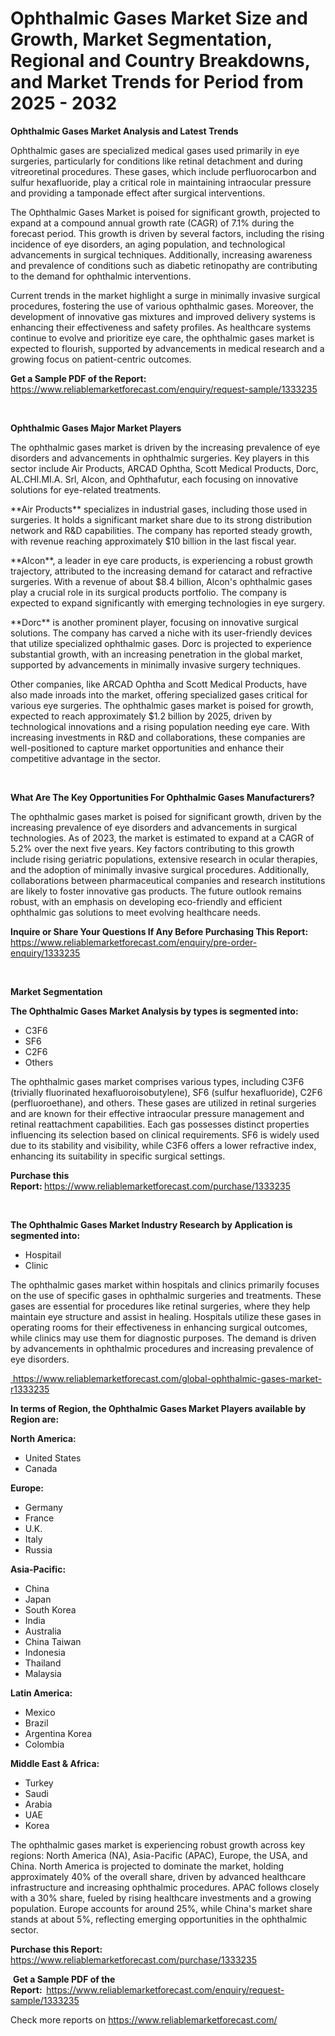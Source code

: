 <p><h1>Ophthalmic Gases Market Size and Growth, Market Segmentation, Regional and Country Breakdowns, and Market Trends for Period from 2025 -  2032</h1></p><p><strong>Ophthalmic Gases Market Analysis and Latest Trends</strong></p>
<p><p>Ophthalmic gases are specialized medical gases used primarily in eye surgeries, particularly for conditions like retinal detachment and during vitreoretinal procedures. These gases, which include perfluorocarbon and sulfur hexafluoride, play a critical role in maintaining intraocular pressure and providing a tamponade effect after surgical interventions.</p><p>The Ophthalmic Gases Market is poised for significant growth, projected to expand at a compound annual growth rate (CAGR) of 7.1% during the forecast period. This growth is driven by several factors, including the rising incidence of eye disorders, an aging population, and technological advancements in surgical techniques. Additionally, increasing awareness and prevalence of conditions such as diabetic retinopathy are contributing to the demand for ophthalmic interventions.</p><p>Current trends in the market highlight a surge in minimally invasive surgical procedures, fostering the use of various ophthalmic gases. Moreover, the development of innovative gas mixtures and improved delivery systems is enhancing their effectiveness and safety profiles. As healthcare systems continue to evolve and prioritize eye care, the ophthalmic gases market is expected to flourish, supported by advancements in medical research and a growing focus on patient-centric outcomes.</p></p>
<p><strong>Get a Sample PDF of the Report:&nbsp;</strong> <a href="https://www.reliablemarketforecast.com/enquiry/request-sample/1333235?utm_campaign=3071&utm_medium=2&utm_source=Github&utm_content=ia&utm_term=24032025&utm_id=ophthalmic-gases">https://www.reliablemarketforecast.com/enquiry/request-sample/1333235</a></p>
<p>&nbsp;</p>
<p><strong>Ophthalmic Gases Major Market Players</strong></p>
<p><p>The ophthalmic gases market is driven by the increasing prevalence of eye disorders and advancements in ophthalmic surgeries. Key players in this sector include Air Products, ARCAD Ophtha, Scott Medical Products, Dorc, AL.CHI.MI.A. Srl, Alcon, and Ophthafutur, each focusing on innovative solutions for eye-related treatments.</p><p>**Air Products** specializes in industrial gases, including those used in surgeries. It holds a significant market share due to its strong distribution network and R&D capabilities. The company has reported steady growth, with revenue reaching approximately $10 billion in the last fiscal year. </p><p>**Alcon**, a leader in eye care products, is experiencing a robust growth trajectory, attributed to the increasing demand for cataract and refractive surgeries. With a revenue of about $8.4 billion, Alcon's ophthalmic gases play a crucial role in its surgical products portfolio. The company is expected to expand significantly with emerging technologies in eye surgery.</p><p>**Dorc** is another prominent player, focusing on innovative surgical solutions. The company has carved a niche with its user-friendly devices that utilize specialized ophthalmic gases. Dorc is projected to experience substantial growth, with an increasing penetration in the global market, supported by advancements in minimally invasive surgery techniques.</p><p>Other companies, like ARCAD Ophtha and Scott Medical Products, have also made inroads into the market, offering specialized gases critical for various eye surgeries. The ophthalmic gases market is poised for growth, expected to reach approximately $1.2 billion by 2025, driven by technological innovations and a rising population needing eye care. With increasing investments in R&D and collaborations, these companies are well-positioned to capture market opportunities and enhance their competitive advantage in the sector.</p></p>
<p>&nbsp;</p>
<p><strong>What Are The Key Opportunities For Ophthalmic Gases Manufacturers?</strong></p>
<p><p>The ophthalmic gases market is poised for significant growth, driven by the increasing prevalence of eye disorders and advancements in surgical technologies. As of 2023, the market is estimated to expand at a CAGR of 5.2% over the next five years. Key factors contributing to this growth include rising geriatric populations, extensive research in ocular therapies, and the adoption of minimally invasive surgical procedures. Additionally, collaborations between pharmaceutical companies and research institutions are likely to foster innovative gas products. The future outlook remains robust, with an emphasis on developing eco-friendly and efficient ophthalmic gas solutions to meet evolving healthcare needs.</p></p>
<p><strong>Inquire or Share Your Questions If Any Before Purchasing This Report:</strong> <a href="https://www.reliablemarketforecast.com/enquiry/pre-order-enquiry/1333235?utm_campaign=3071&utm_medium=2&utm_source=Github&utm_content=ia&utm_term=24032025&utm_id=ophthalmic-gases">https://www.reliablemarketforecast.com/enquiry/pre-order-enquiry/1333235</a></p>
<p>&nbsp;</p>
<p><strong>Market Segmentation</strong></p>
<p><strong>The Ophthalmic Gases Market Analysis by types is segmented into:</strong></p>
<p><ul><li>C3F6</li><li>SF6</li><li>C2F6</li><li>Others</li></ul></p>
<p><p>The ophthalmic gases market comprises various types, including C3F6 (trivially fluorinated hexafluoroisobutylene), SF6 (sulfur hexafluoride), C2F6 (perfluoroethane), and others. These gases are utilized in retinal surgeries and are known for their effective intraocular pressure management and retinal reattachment capabilities. Each gas possesses distinct properties influencing its selection based on clinical requirements. SF6 is widely used due to its stability and visibility, while C3F6 offers a lower refractive index, enhancing its suitability in specific surgical settings.</p></p>
<p><strong>Purchase this Report:&nbsp;</strong><a href="https://www.reliablemarketforecast.com/purchase/1333235?utm_campaign=3071&utm_medium=2&utm_source=Github&utm_content=ia&utm_term=24032025&utm_id=ophthalmic-gases">https://www.reliablemarketforecast.com/purchase/1333235</a></p>
<p>&nbsp;</p>
<p><strong>The Ophthalmic Gases Market Industry Research by Application is segmented into:</strong></p>
<p><ul><li>Hospitail</li><li>Clinic</li></ul></p>
<p><p>The ophthalmic gases market within hospitals and clinics primarily focuses on the use of specific gases in ophthalmic surgeries and treatments. These gases are essential for procedures like retinal surgeries, where they help maintain eye structure and assist in healing. Hospitals utilize these gases in operating rooms for their effectiveness in enhancing surgical outcomes, while clinics may use them for diagnostic purposes. The demand is driven by advancements in ophthalmic procedures and increasing prevalence of eye disorders.</p></p>
<p><a href="https://www.reliablemarketforecast.com/global-ophthalmic-gases-market-r1333235?utm_campaign=3071&utm_medium=2&utm_source=Github&utm_content=ia&utm_term=24032025&utm_id=ophthalmic-gases">&nbsp;https://www.reliablemarketforecast.com/global-ophthalmic-gases-market-r1333235</a></p>
<p><strong>In terms of Region, the Ophthalmic Gases Market Players available by Region are:</strong></p>
<p>
    <p> <strong> North America: </strong>
        <ul>
            <li>United States</li>
            <li>Canada</li>
        </ul>
        </p> 
    <p> <strong> Europe: </strong>
        <ul>
            <li>Germany</li>
            <li>France</li>
            <li>U.K.</li>
            <li>Italy</li>
            <li>Russia</li>
        </ul>
        </p> 
    <p> <strong> Asia-Pacific: </strong>
        <ul>
            <li>China</li>
            <li>Japan</li>
            <li>South Korea</li>
            <li>India</li>
            <li>Australia</li>
            <li>China Taiwan</li>
            <li>Indonesia</li>
            <li>Thailand</li>
            <li>Malaysia</li>
        </ul>
        </p> 
    <p> <strong> Latin America: </strong>
        <ul>
            <li>Mexico</li>
            <li>Brazil</li>
            <li>Argentina Korea</li>
            <li>Colombia</li>
        </ul>
        </p> 
    <p> <strong> Middle East & Africa: </strong>
        <ul>
            <li>Turkey</li>
            <li>Saudi</li>
            <li>Arabia</li>
            <li>UAE</li>
            <li>Korea</li>
        </ul>
    </p>
    </p>
<p><p>The ophthalmic gases market is experiencing robust growth across key regions: North America (NA), Asia-Pacific (APAC), Europe, the USA, and China. North America is projected to dominate the market, holding approximately 40% of the overall share, driven by advanced healthcare infrastructure and increasing ophthalmic procedures. APAC follows closely with a 30% share, fueled by rising healthcare investments and a growing population. Europe accounts for around 25%, while China's market share stands at about 5%, reflecting emerging opportunities in the ophthalmic sector.</p></p>
<p><strong>Purchase this Report: </strong><a href="https://www.reliablemarketforecast.com/purchase/1333235?utm_campaign=3071&utm_medium=2&utm_source=Github&utm_content=ia&utm_term=24032025&utm_id=ophthalmic-gases">https://www.reliablemarketforecast.com/purchase/1333235</a></p>
<p>&nbsp;<strong>Get a Sample PDF of the Report:&nbsp;&nbsp;</strong><a href="https://www.reliablemarketforecast.com/enquiry/request-sample/1333235?utm_campaign=3071&utm_medium=2&utm_source=Github&utm_content=ia&utm_term=24032025&utm_id=ophthalmic-gases">https://www.reliablemarketforecast.com/enquiry/request-sample/1333235</a></p>
<p><strong></strong></p>
<p>Check more reports on <a href="https://www.reliablemarketforecast.com/?utm_campaign=3071&utm_medium=2&utm_source=Github&utm_content=ia&utm_term=24032025&utm_id=ophthalmic-gases">https://www.reliablemarketforecast.com/</a></p>